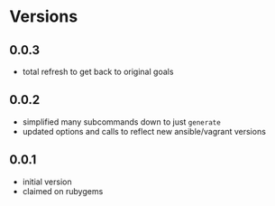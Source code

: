 # Versions

## 0.0.3

* total refresh to get back to original goals

## 0.0.2

* simplified many subcommands down to just `generate`
* updated options and calls to reflect new ansible/vagrant versions

## 0.0.1

* initial version
* claimed on rubygems
